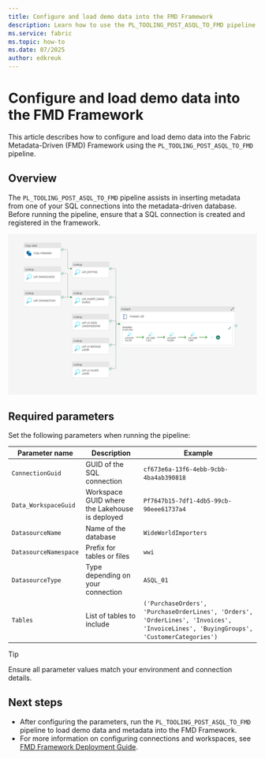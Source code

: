 ```yaml
---
title: Configure and load demo data into the FMD Framework
description: Learn how to use the PL_TOOLING_POST_ASQL_TO_FMD pipeline to insert metadata and load demo data into the Fabric Metadata-Driven (FMD) Framework.
ms.service: fabric
ms.topic: how-to
ms.date: 07/2025
author: edkreuk
---
```


# Configure and load demo data into the FMD Framework

This article describes how to configure and load demo data into the Fabric Metadata-Driven (FMD) Framework using the `PL_TOOLING_POST_ASQL_TO_FMD` pipeline.

## Overview

The `PL_TOOLING_POST_ASQL_TO_FMD` pipeline assists in inserting metadata from one of your SQL connections into the metadata-driven database. Before running the pipeline, ensure that a SQL connection is created and registered in the framework.

![PL_TOOLING_POST_ASQL_TO_FMD](/Images/PL_TOOLING_POST_ASQL_TO_FMD.png)

## Required parameters

Set the following parameters when running the pipeline:

| Parameter name         | Description                                   | Example                                         |
|------------------------|-----------------------------------------------|-------------------------------------------------|
| `ConnectionGuid`       | GUID of the SQL connection                    | `cf673e6a-13f6-4ebb-9cbb-4ba4ab390818`          |
| `Data_WorkspaceGuid`   | Workspace GUID where the Lakehouse is deployed| `Pf7647b15-7df1-4db5-99cb-90eee61737a4`         |
| `DatasourceName`       | Name of the database                          | `WideWorldImporters`                            |
| `DatasourceNamespace`  | Prefix for tables or files                    | `wwi`                                           |
| `DatasourceType`       | Type depending on your connection             | `ASQL_01`                                       |
| `Tables`               | List of tables to include                     | `('PurchaseOrders', 'PurchaseOrderLines', 'Orders', 'OrderLines', 'Invoices', 'InvoiceLines', 'BuyingGroups', 'CustomerCategories')` |

> [!TIP]
> Ensure all parameter values match your environment and connection details.

## Next steps

- After configuring the parameters, run the `PL_TOOLING_POST_ASQL_TO_FMD` pipeline to load demo data and metadata into the FMD Framework.
- For more information on configuring connections and workspaces, see [FMD Framework Deployment Guide](./FMD_FRAMEWORK_DEPLOYMENT.md).
